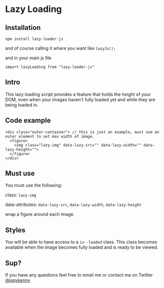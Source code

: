 # Lazy Loading 

## Installation

`npm install lazy-loader-js`

and of course calling it where you want like `lazyJs();`


and in your main js file 

`import lazyLoading from "lazy-loader-js"`

## Intro
This lazy loading script provides a feature that holds the height of your DOM, even when your images haven't fully loaded yet and while they are being loaded in.


## Code example
```
<div class="outer-container"> // this is just an example, must use an outer element to set max width of image.
  <figure>
    <img class="lazy-img" data-lazy-src="" data-lazy-width="" data-lazy-height="">
  </figure>
</div>
```

## Must use

You must use the following: 


  class: `lazy-img`


  data-attributes: `data-lazy-src`, `data-lazy-width`, `data-lazy-height`


  wrap a figure around each image.


## Styles

You will be able to have access to a `is--loaded` class. This class becomes available when the image becomes fully loaded and is ready to be viewed.


## Sup?
If you have any questions feel free to email me or contact me on Twitter [@ispykenny](https://twitter.com/ispykenny)